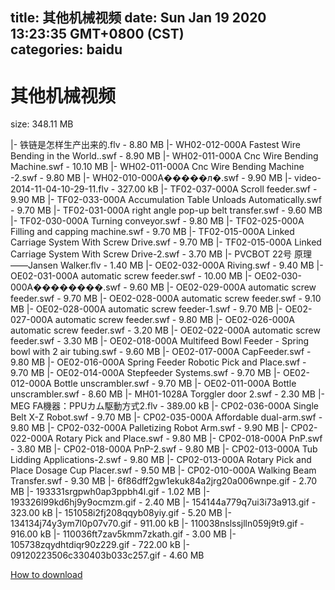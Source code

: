 
title: 其他机械视频
date: Sun Jan 19 2020 13:23:35 GMT+0800 (CST)    
categories: baidu
---

# 其他机械视频
size: 348.11 MB
 
 
|- 铁链是怎样生产出来的.flv - 8.80 MB
|- WH02-012-000A Fastest Wire Bending in the World..swf - 8.90 MB
|- WH02-011-000A Cnc Wire Bending Machine.swf - 10.10 MB
|- WH02-011-000A Cnc Wire Bending Machine -2.swf - 9.80 MB
|- WH02-010-000A�����л�.swf - 9.90 MB
|- video-2014-11-04-10-29-11.flv - 327.00 kB
|- TF02-037-000A Scroll feeder.swf - 9.90 MB
|- TF02-033-000A   Accumulation Table Unloads Automatically.swf - 9.70 MB
|- TF02-031-000A right angle pop-up belt transfer.swf - 9.60 MB
|- TF02-030-000A Turning conveyor.swf - 9.80 MB
|- TF02-025-000A  Filling and capping machine.swf - 9.70 MB
|- TF02-015-000A Linked Carriage System With Screw Drive.swf - 9.70 MB
|- TF02-015-000A Linked Carriage System With Screw Drive-2.swf - 3.70 MB
|- PVCBOT 22号 原理——Jansen Walker.flv - 1.40 MB
|- OE02-032-000A Riving.swf - 9.40 MB
|- OE02-031-000A automatic screw feeder.swf - 10.00 MB
|- OE02-030-000A��������.swf - 9.60 MB
|- OE02-029-000A automatic screw feeder.swf - 9.70 MB
|- OE02-028-000A automatic screw feeder.swf - 9.10 MB
|- OE02-028-000A automatic screw feeder-1.swf - 9.70 MB
|- OE02-027-000A automatic screw feeder.swf - 9.80 MB
|- OE02-026-000A automatic screw feeder.swf - 3.20 MB
|- OE02-022-000A automatic screw feeder.swf - 3.30 MB
|- OE02-018-000A Multifeed Bowl Feeder - Spring bowl with 2 air tubing.swf - 9.60 MB
|- OE02-017-000A CapFeeder.swf - 9.80 MB
|- OE02-016-000A Spring Feeder Robotic Pick and Place.swf - 9.70 MB
|- OE02-014-000A Stepfeeder Systems.swf - 9.70 MB
|- OE02-012-000A Bottle unscrambler.swf - 9.70 MB
|- OE02-011-000A Bottle unscrambler.swf - 8.60 MB
|- MH01-1028A Torggler door 2.swf - 2.30 MB
|- MEG FA機器：PPUカム駆動方式2.flv - 389.00 kB
|- CP02-036-000A Single Belt X-Z Robot.swf - 9.70 MB
|- CP02-035-000A Affordable dual-arm.swf - 9.80 MB
|- CP02-032-000A  Palletizing Robot Arm.swf - 9.90 MB
|- CP02-022-000A Rotary Pick and Place.swf - 9.80 MB
|- CP02-018-000A PnP.swf - 3.80 MB
|- CP02-018-000A PnP-2.swf - 9.80 MB
|- CP02-013-000A Tub Lidding Applications-2.swf - 9.80 MB
|- CP02-013-000A Rotary Pick and Place Dosage Cup Placer.swf - 9.50 MB
|- CP02-010-000A Walking Beam Transfer.swf - 9.30 MB
|- 6f86dff2gw1ekuk84a2jrg20a006wnpe.gif - 2.70 MB
|- 193331srgpwh0ap3ppbh4l.gif - 1.02 MB
|- 193326l99kd6hj9y9ocmzm.gif - 2.40 MB
|- 154144a779q7ui3i73a913.gif - 323.00 kB
|- 151058i2fj208qqyb08yiy.gif - 5.20 MB
|- 134134j74y3ym7l0p07v70.gif - 911.00 kB
|- 110038nslssjlln059j9t9.gif - 916.00 kB
|- 110036ft7zav5kmm7zkath.gif - 3.00 MB
|- 105738zqydhtdiqr90z229.gif - 722.00 kB
|- 09120223506c330403b033c257.gif - 4.60 MB

[How to download](https://bpcam.bemobtrk.com/go/2ceec3aa-1ca2-46d6-b9ff-aaa5c184517c?jno=816)